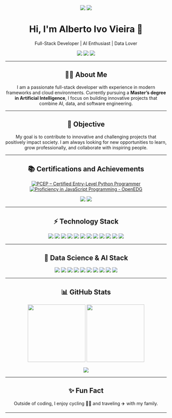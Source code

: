 <p align="center">
  <img src="https://img.shields.io/github/followers/albertoivo?style=social">
  <img src="https://komarev.com/ghpvc/?username=albertoivo">
</p>

<h1 align="center">Hi, I'm Alberto Ivo Vieira 👋</h1>
<p align="center">Full-Stack Developer | AI Enthusiast | Data Lover</p>

<p align="center">
  <a href="https://albertoivo.github.io/"><img src="https://img.shields.io/badge/website-000000?style=for-the-badge&logo=About.me&logoColor=white"></a>
  <a href="https://www.linkedin.com/in/alberto-ivo-vieira/"><img src="https://img.shields.io/badge/LinkedIn-0077B5?style=for-the-badge&logo=linkedin&logoColor=white"></a>
  <a href="mailto:albertoivo@gmail.com"><img src="https://img.shields.io/badge/Gmail-D14836?style=for-the-badge&logo=gmail&logoColor=white"></a>
</p>

---

<h2 align="center">👨‍💻 About Me</h2>
<p align="center">
  I am a passionate full-stack developer with experience in modern frameworks and cloud environments.  
  Currently pursuing a <b>Master’s degree in Artificial Intelligence</b>, I focus on building innovative projects that combine AI, data, and software engineering.
</p>

---

<h2 align="center">🎯 Objective</h2>
<p align="center">
  My goal is to contribute to innovative and challenging projects that positively impact society.  
  I am always looking for new opportunities to learn, grow professionally, and collaborate with inspiring people.
</p>

---

<h2 align="center">📚 Certifications and Achievements</h2>
<p align="center">
  <p align="center">
    <a href="https://www.credly.com/earner/earned/badge/b66a4908-a8dd-47c0-81bd-b5f17c746864" target="_blank" title="PCEP – Certified Entry-Level Python Programmer">
      <img alt="PCEP – Certified Entry-Level Python Programmer"
          src="https://img.shields.io/badge/PCEP-Certified%20Python%20Programmer-3776AB?style=for-the-badge&logo=python&logoColor=white">
    </a>
    <a href="https://www.credly.com/earner/earned/badge/85075235-4fea-45fd-8965-e4e8cffdc4a7" target="_blank" title="Proficiency in JavaScript Programming - OpenEDG">
      <img alt="Proficiency in JavaScript Programming - OpenEDG"
          src="https://img.shields.io/badge/OpenEDG-JavaScript%20Proficiency-F7DF1E?style=for-the-badge&logo=javascript&logoColor=white">
    </a>
  </p>
  <p align="center">
    <img src="https://img.shields.io/badge/Udacity-grey?style=for-the-badge&logo=udacity&logoColor=15B8E6">
    <img src="https://img.shields.io/badge/Udemy-A435F0?style=for-the-badge&logo=Udemy&logoColor=white">
  </p>
</p>


---

<h2 align="center">⚡ Technology Stack</h2>
<p align="center">
  <img src="https://img.shields.io/badge/python-3670A0?style=for-the-badge&logo=python&logoColor=ffdd54">
  <img src="https://img.shields.io/badge/javascript-%23323330.svg?style=for-the-badge&logo=javascript&logoColor=%23F7DF1E">
  <img src="https://img.shields.io/badge/node.js-339933?style=for-the-badge&logo=Node.js&logoColor=white">
  <img src="https://img.shields.io/badge/react-%2320232a.svg?style=for-the-badge&logo=react&logoColor=%2361DAFB">
  <img src="https://img.shields.io/badge/react_native-%2320232a.svg?style=for-the-badge&logo=react&logoColor=%2361DAFB">
  <img src="https://img.shields.io/badge/Java-ED8B00?style=for-the-badge&logo=openjdk&logoColor=white">
  <img src="https://img.shields.io/badge/docker-%230db7ed.svg?style=for-the-badge&logo=docker&logoColor=white">
  <img src="https://img.shields.io/badge/postgresql-%23316192.svg?style=for-the-badge&logo=postgresql&logoColor=white">
  <img src="https://img.shields.io/badge/git-%23F05033.svg?style=for-the-badge&logo=git&logoColor=white">
  <img src="https://img.shields.io/badge/github-%23121011.svg?style=for-the-badge&logo=github&logoColor=white">
  <img src="https://img.shields.io/badge/html5-%23E34F26.svg?style=for-the-badge&logo=html5&logoColor=white">
  <img src="https://img.shields.io/badge/css3-%231572B6.svg?style=for-the-badge&logo=css3&logoColor=white">
</p>

---

<h2 align="center">🔬 Data Science & AI Stack</h2>
<p align="center">
  <img src="https://img.shields.io/badge/jupyter-%23FA0F00.svg?style=for-the-badge&logo=jupyter&logoColor=white">
  <img src="https://img.shields.io/badge/numpy-%23013243.svg?style=for-the-badge&logo=numpy&logoColor=white">
  <img src="https://img.shields.io/badge/pandas-%23150458.svg?style=for-the-badge&logo=pandas&logoColor=white">
  <img src="https://img.shields.io/badge/scikit--learn-F7931E?style=for-the-badge&logo=scikit-learn&logoColor=white">
  <img src="https://img.shields.io/badge/TensorFlow-FF6F00?style=for-the-badge&logo=tensorflow&logoColor=white">
  <img src="https://img.shields.io/badge/PyTorch-%23EE4C2C.svg?style=for-the-badge&logo=PyTorch&logoColor=white">
  <img src="https://img.shields.io/badge/Matplotlib-%23ffff3f.svg?style=for-the-badge&logo=Matplotlib&logoColor=black">
  <img src="https://img.shields.io/badge/Seaborn-3776AB?style=for-the-badge&logo=python&logoColor=white">
  <img src="https://img.shields.io/badge/Plotly-%233F4F75.svg?style=for-the-badge&logo=plotly&logoColor=white">
  <img src="https://img.shields.io/badge/PowerBI-F2C811?style=for-the-badge&logo=Power%20BI&logoColor=white">
  <!-- Keras -->
  <!-- img src="https://img.shields.io/badge/Keras-D00000?style=for-the-badge&logo=Keras&logoColor=white" -->
</p>

---
<!--
<h2 align="center">🚀 Featured Projects</h2>
<p align="center">
  <a href="https://github.com/albertoivo/ai-text-summarizer"><img src="https://img.shields.io/badge/-AI%20Text%20Summarizer-blue?style=for-the-badge&logo=github"></a>
  <a href="https://github.com/albertoivo/fullstack-dashboard"><img src="https://img.shields.io/badge/-FullStack%20Dashboard-green?style=for-the-badge&logo=github"></a>
</p>

---
-->

<h2 align="center">📊 GitHub Stats</h2>
<p align="center">
  <img src="https://github-readme-stats.vercel.app/api?username=albertoivo&show_icons=true&theme=nightowl" height="180em"/>
  <img src="https://github-readme-streak-stats.herokuapp.com/?user=albertoivo&theme=nightowl" height="180em"/>
</p>
<p align="center">
  <img src="https://github-readme-stats.vercel.app/api/top-langs/?username=albertoivo&layout=compact&theme=nightowl"/>
</p>

---

<h2 align="center">✨ Fun Fact</h2>
<p align="center">
  Outside of coding, I enjoy cycling 🚴‍♂️ and traveling ✈️ with my family.
</p>

<hr>
